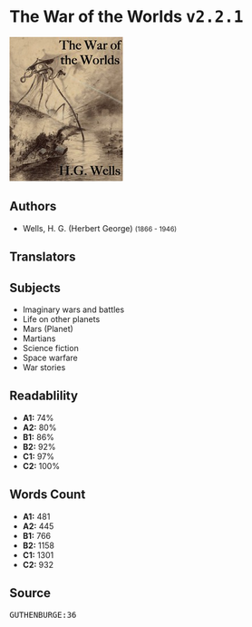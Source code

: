 # The War of the Worlds <kbd>v2.2.1</kbd>

![](./cover.medium.jpg "")

## Authors


 - Wells, H. G. (Herbert George) <small>(1866 - 1946)</small>

## Translators



## Subjects


 - Imaginary wars and battles
 - Life on other planets
 - Mars (Planet)
 - Martians
 - Science fiction
 - Space warfare
 - War stories

## Readablility


 - **A1:** 74%
 - **A2:** 80%
 - **B1:** 86%
 - **B2:** 92%
 - **C1:** 97%
 - **C2:** 100%

## Words Count


 - **A1:** 481
 - **A2:** 445
 - **B1:** 766
 - **B2:** 1158
 - **C1:** 1301
 - **C2:** 932

## Source


<kbd>GUTHENBURGE:36</kbd>
